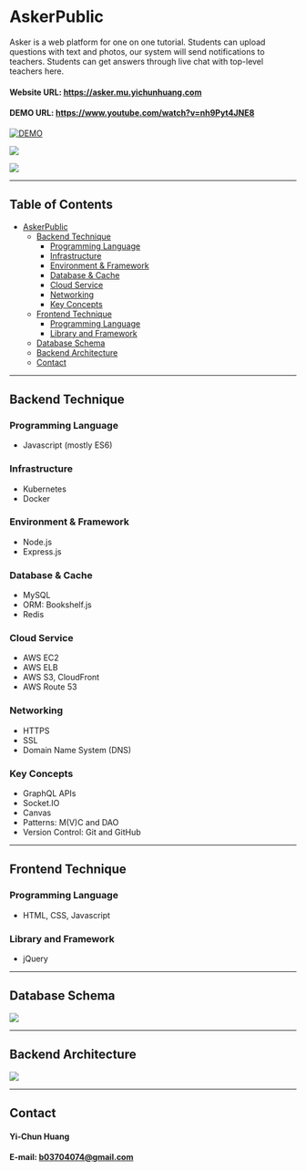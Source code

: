 # AskerPublic
Asker is a web platform for one on one tutorial. Students can upload questions with text and photos, our system will send notifications to teachers. Students can get answers through live chat with top-level teachers here.

#### Website URL: https://asker.mu.yichunhuang.com
#### DEMO URL: https://www.youtube.com/watch?v=nh9Pyt4JNE8
[![DEMO](http://img.youtube.com/vi/nh9Pyt4JNE8/0.jpg)](http://www.youtube.com/watch?v=nh9Pyt4JNE8 "DEMO")

![](https://i.imgur.com/m0oCjPo.png)

![](https://i.imgur.com/4Jmrs4t.png)

---

## Table of Contents

   * [AskerPublic](#askerpublic)
      * [Backend Technique](#backend-technique)
         * [Programming Language](#programming-language)
         * [Infrastructure](#infrastructure)
         * [Environment &amp; Framework](#environment--framework)
         * [Database &amp; Cache](#database--cache)
         * [Cloud Service](#cloud-service)
         * [Networking](#networking)
         * [Key Concepts](#key-concepts)
      * [Frontend Technique](#frontend-technique)
         * [Programming Language](#programming-language-1)
         * [Library and Framework](#library-and-framework)
      * [Database Schema](#database-schema)
      * [Backend Architecture](#backend-architecture)
      * [Contact](#contact)

---

## Backend Technique
### Programming Language
- Javascript (mostly ES6)

### Infrastructure 
- Kubernetes
- Docker

### Environment & Framework
- Node.js
- Express.js

### Database & Cache
- MySQL
- ORM: Bookshelf.js
- Redis

### Cloud Service
- AWS EC2
- AWS ELB
- AWS S3, CloudFront
- AWS Route 53

### Networking
- HTTPS
- SSL
- Domain Name System (DNS)

### Key Concepts
- GraphQL APIs
- Socket.IO
- Canvas
- Patterns: M(V)C and DAO
- Version Control: Git and GitHub

---

## Frontend Technique
### Programming Language
- HTML, CSS, Javascript
### Library and Framework
- jQuery

---

## Database Schema
![](https://i.imgur.com/vZYROYk.png)


---

## Backend Architecture
![](https://i.imgur.com/u3nnPm4.png)

---

## Contact
#### Yi-Chun Huang
#### E-mail: b03704074@gmail.com









